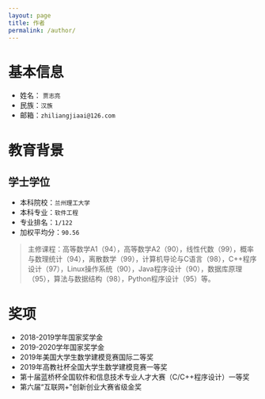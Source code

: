 ```yaml
---
layout: page
title: 作者
permalink: /author/
---
```


# 基本信息
- 姓名： `贾志亮`
- 民族：`汉族`
- 邮箱：`zhiliangjiaai@126.com`

# 教育背景
## 学士学位
- 本科院校：`兰州理工大学`
- 本科专业：`软件工程`
- 专业排名：`1/122`
- 加权平均分：`90.56`
> 主修课程：高等数学A1（94），高等数学A2（90），线性代数（99），概率与数理统计（94），离散数学（99），计算机导论与C语言（98），C++程序设计（97），Linux操作系统（90），Java程序设计（90），数据库原理（95），算法与数据结构（98），Python程序设计（95）等。

# 奖项
- 2018-2019学年国家奖学金
- 2019-2020学年国家奖学金
- 2019年美国大学生数学建模竞赛国际二等奖
- 2019年高教社杯全国大学生数学建模竞赛一等奖
- 第十届蓝桥杯全国软件和信息技术专业人才大赛（C/C++程序设计）一等奖
- 第六届“互联网+”创新创业大赛省级金奖